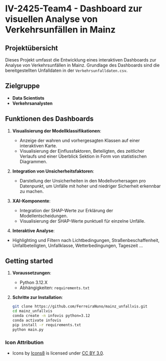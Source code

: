 

# IV-2425-Team4 - Dashboard zur visuellen Analyse von Verkehrsunfällen in Mainz

## Projektübersicht

Dieses Projekt umfasst die Entwicklung eines interaktiven Dashboards zur Analyse von Verkehrsunfällen in Mainz. 
Grundlage des Dashboards sind die bereitgestellten Unfalldaten in der `Verkehrsunfalldaten.csv`.

## Zielgruppe

- **Data Scientists**
- **Verkehrsanalysten**

## Funktionen des Dashboards

1. **Visualisierung der Modellklassifikationen**:
   - Anzeige der wahren und vorhergesagten Klassen auf einer interaktiven Karte.
   - Visualisierung der Einflussfaktoren, Beteiligten, des zeitlicher Verlaufs und einer Überblick Sektion in Form von statistischen Diagrammen.

2. **Integration von Unsicherheitsfaktoren**:
   - Darstellung der Unsicherheiten in den Modellvorhersagen pro Datenpunkt, um Unfälle mit hoher und niedriger Sicherheit erkennbar zu machen.

3. **XAI-Komponente**:
   - Integration der SHAP-Werte zur Erklärung der Modellentscheidungen.
   - Visualisierung der SHAP-Werte punktuell für einzelne Unfälle.

4. **Interaktive Analyse**:
- Highlighting und Filtern nach Lichtbedingungen, Straßenbeschaffenheit, Unfallbeteiligten, Unfallklasse, Wetterbedingungen, Tageszeit ...

## Getting started
1. **Voraussetzungen**:
   - Python 3.12.X
   - Abhängigkeiten: `requirements.txt`

2. **Schritte zur Installation**:
    ```bash
    git clone https://github.com/FerreiraNuno/mainz_unfallvis.git
    cd mainz_unfallvis
    conda create -n infovis python=3.12
    conda activate infovis
    pip install -r requirements.txt
    python main.py
    ```
### Icon Attribution

- Icons by [Icons8](https://icons8.com/icons) is licensed under [CC BY 3.0](https://creativecommons.org/licenses/by/3.0/).
